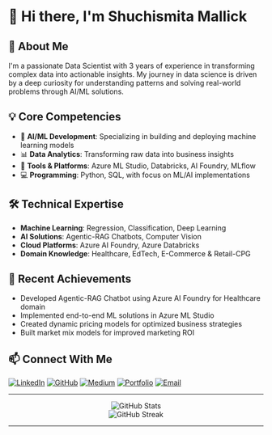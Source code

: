 # 👋 Hi there, I'm Shuchismita Mallick

## 🚀 About Me

I'm a passionate Data Scientist with 3 years of experience in transforming complex data into actionable insights. My journey in data science is driven by a deep curiosity for understanding patterns and solving real-world problems through AI/ML solutions.

## 💡 Core Competencies

- 🤖 **AI/ML Development**: Specializing in building and deploying machine learning models
- 📊 **Data Analytics**: Transforming raw data into business insights
- 🔧 **Tools & Platforms**: Azure ML Studio, Databricks, AI Foundry, MLflow
- 💻 **Programming**: Python, SQL, with focus on ML/AI implementations

## 🛠️ Technical Expertise

- **Machine Learning**: Regression, Classification, Deep Learning
- **AI Solutions**: Agentic-RAG Chatbots, Computer Vision
- **Cloud Platforms**: Azure AI Foundry, Azure Databricks
- **Domain Knowledge**: Healthcare, EdTech, E-Commerce & Retail-CPG

## 🌟 Recent Achievements

- Developed Agentic-RAG Chatbot using Azure AI Foundry for Healthcare domain
- Implemented end-to-end ML solutions in Azure ML Studio
- Created dynamic pricing models for optimized business strategies
- Built market mix models for improved marketing ROI

## 📫 Connect With Me

[![LinkedIn](https://img.shields.io/badge/LinkedIn-0077B5?style=for-the-badge&logo=linkedin&logoColor=white)](https://www.linkedin.com/in/shuchismita-mallick/)
[![GitHub](https://img.shields.io/badge/GitHub-100000?style=for-the-badge&logo=github&logoColor=white)](https://github.com/Shuchismita2000)
[![Medium](https://img.shields.io/badge/Medium-12100E?style=for-the-badge&logo=medium&logoColor=white)](https://medium.com/@mallickshuchismita25)
[![Portfolio](https://img.shields.io/badge/Portfolio-000000?style=for-the-badge&logo=About.me&logoColor=white)](https://shuchismita2000.github.io/ds_portfolio/)
[![Email](https://img.shields.io/badge/Email-D14836?style=for-the-badge&logo=gmail&logoColor=white)](mailto:mallickshuchismita25@gmail.com)

---

<div align="center">
  <img src="https://github-readme-stats.vercel.app/api?username=Shuchismita2000&show_icons=true&theme=radical" alt="GitHub Stats" />
</div>

<div align="center">
  <img src="https://github-readme-streak-stats.herokuapp.com/?user=Shuchismita2000&theme=radical" alt="GitHub Streak" />
</div>

---
